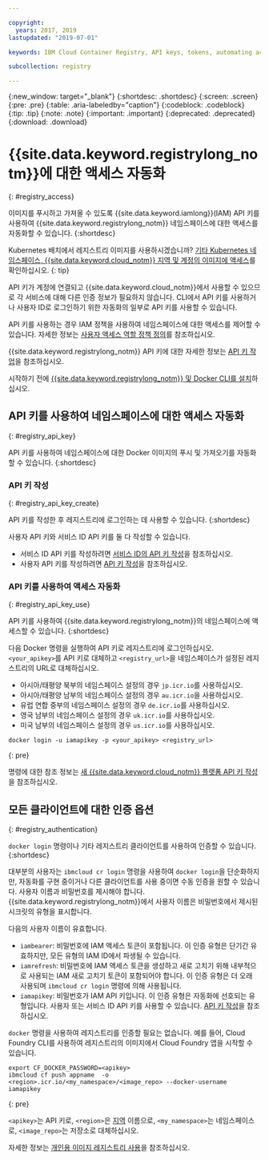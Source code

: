 ```yaml
---

copyright:
  years: 2017, 2019
lastupdated: "2019-07-01"

keywords: IBM Cloud Container Registry, API keys, tokens, automating access, creating API keys, authenticating,

subcollection: registry

---
```


{:new_window: target="_blank"}
{:shortdesc: .shortdesc}
{:screen: .screen}
{:pre: .pre}
{:table: .aria-labeledby="caption"}
{:codeblock: .codeblock}
{:tip: .tip}
{:note: .note}
{:important: .important}
{:deprecated: .deprecated}
{:download: .download}

# {{site.data.keyword.registrylong_notm}}에 대한 액세스 자동화
{: #registry_access}

이미지를 푸시하고 가져올 수 있도록 {{site.data.keyword.iamlong}}(IAM) API 키를 사용하여 {{site.data.keyword.registrylong_notm}} 네임스페이스에 대한 액세스를 자동화할 수 있습니다.
{:shortdesc}

Kubernetes 배치에서 레지스트리 이미지를 사용하시겠습니까? [기타 Kubernetes 네임스페이스, {{site.data.keyword.cloud_notm}} 지역 및 계정의 이미지에 액세스](/docs/containers?topic=containers-images#other)를 확인하십시오.
{: tip}

API 키가 계정에 연결되고 {{site.data.keyword.cloud_notm}}에서 사용할 수 있으므로 각 서비스에 대해 다른 인증 정보가 필요하지 않습니다. CLI에서 API 키를 사용하거나 사용자 ID로 로그인하기 위한 자동화의 일부로 API 키를 사용할 수 있습니다.

API 키를 사용하는 경우 IAM 정책을 사용하여 네임스페이스에 대한 액세스를 제어할 수 있습니다. 자세한 정보는 [사용자 액세스 역할 정책 정의](/docs/services/Registry?topic=registry-user#user)를 참조하십시오.

{{site.data.keyword.registrylong_notm}} API 키에 대한 자세한 정보는 [API 키 작업](/docs/iam?topic=iam-manapikey#manapikey)을 참조하십시오.

시작하기 전에 [{{site.data.keyword.registrylong_notm}} 및 Docker CLI를 설치](/docs/services/Registry?topic=registry-registry_setup_cli_namespace#cli_namespace_registry_cli_install)하십시오.

## API 키를 사용하여 네임스페이스에 대한 액세스 자동화
{: #registry_api_key}

API 키를 사용하여 네임스페이스에 대한 Docker 이미지의 푸시 및 가져오기를 자동화할 수 있습니다.
{:shortdesc}

### API 키 작성
{: #registry_api_key_create}

API 키를 작성한 후 레지스트리에 로그인하는 데 사용할 수 있습니다.
{:shortdesc}

사용자 API 키와 서비스 ID API 키를 둘 다 작성할 수 있습니다.

- 서비스 ID API 키를 작성하려면 [서비스 ID의 API 키 작성](/docs/iam?topic=iam-serviceidapikeys#create_service_key)을 참조하십시오.
- 사용자 API 키를 작성하려면 [API 키 작성](/docs/iam?topic=iam-userapikey#create_user_key)을 참조하십시오.

### API 키를 사용하여 액세스 자동화
{: #registry_api_key_use}

API 키를 사용하여 {{site.data.keyword.registrylong_notm}}의 네임스페이스에 액세스할 수 있습니다.
{:shortdesc}

다음 Docker 명령을 실행하여 API 키로 레지스트리에 로그인하십시오. `<your_apikey>`를 API 키로 대체하고 `<registry_url>`을 네임스페이스가 설정된 레지스트리의 URL로 대체하십시오.

- 아시아/태평양 북부의 네임스페이스 설정의 경우 `jp.icr.io`를 사용하십시오.
- 아시아/태평양 남부의 네임스페이스 설정의 경우 `au.icr.io`을 사용하십시오.
- 유럽 연합 중부의 네임스페이스 설정의 경우 `de.icr.io`를 사용하십시오.
- 영국 남부의 네임스페이스 설정의 경우 `uk.icr.io`를 사용하십시오.
- 미국 남부의 네임스페이스 설정의 경우 `us.icr.io`를 사용하십시오.

```
docker login -u iamapikey -p <your_apikey> <registry_url>
```
{: pre}

명령에 대한 참조 정보는 [새 {{site.data.keyword.cloud_notm}} 플랫폼 API 키 작성](/docs/cli/reference/ibmcloud?topic=cloud-cli-ibmcloud_commands_iam#ibmcloud_iam_api_key_create)을 참조하십시오.

## 모든 클라이언트에 대한 인증 옵션
{: #registry_authentication}

`docker login` 명령이나 기타 레지스트리 클라이언트를 사용하여 인증할 수 있습니다.
{:shortdesc}

대부분의 사용자는 `ibmcloud cr login` 명령을 사용하여 `docker login`을 단순화하지만, 자동화를 구현 중이거나 다른 클라이언트를 사용 중이면 수동 인증을 원할 수 있습니다. 사용자 이름과 비밀번호를 제시해야 합니다. {{site.data.keyword.registrylong_notm}}에서 사용자 이름은 비밀번호에서 제시된 시크릿의 유형을 표시합니다.

다음의 사용자 이름이 유효합니다.

- `iambearer`: 비밀번호에 IAM 액세스 토큰이 포함됩니다. 이 인증 유형은 단기간 유효하지만, 모든 유형의 IAM ID에서 파생될 수 있습니다.
- `iamrefresh`: 비밀번호에 IAM 액세스 토큰을 생성하고 새로 고치기 위해 내부적으로 사용되는 IAM 새로 고치기 토큰이 포함되어야 합니다. 이 인증 유형은 더 오래 사용되며 `ibmcloud cr login` 명령에 의해 사용됩니다.
- `iamapikey`: 비밀번호가 IAM API 키입니다. 이 인증 유형은 자동화에 선호되는 유형입니다. 사용자 또는 서비스 ID API 키를 사용할 수 있습니다. [API 키 작성](#registry_api_key_create)을 참조하십시오.

`docker` 명령을 사용하여 레지스트리를 인증할 필요는 없습니다. 예를 들어, Cloud Foundry CLI를 사용하여 레지스트리의 이미지에서 Cloud Foundry 앱을 시작할 수 있습니다.

```
export CF_DOCKER_PASSWORD=<apikey>
ibmcloud cf push appname  -o <region>.icr.io/<my_namespace>/<image_repo> --docker-username iamapikey
```
{: pre}

`<apikey>`는 API 키로, `<region>`은 [지역](/docs/services/Registry?topic=registry-registry_overview#registry_regions) 이름으로, `<my_namespace>`는 네임스페이스로, `<image_repo>`는 저장소로 대체하십시오.

자세한 정보는 [개인용 이미지 레지스트리 사용](/docs/services/ContinuousDelivery?topic=ContinuousDelivery-custom_docker_images#private_image_registry)을 참조하십시오.
